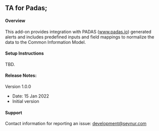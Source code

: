 ## TA for Padas;

#### Overview
This add-on provides integration with PADAS (www.padas.io) generated alerts and includes predefined inputs and field mappings to normalize the data to the Common Information Model.

#### Setup Instructions
TBD.  

#### Release Notes:
Version 1.0.0
- Date: 15 Jan 2022
- Initial version

#### Support
Contact information for reporting an issue: development@seynur.com